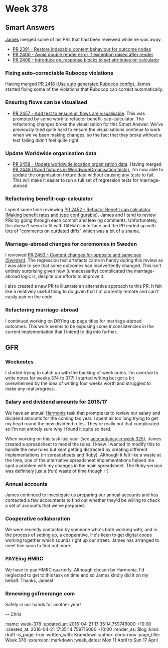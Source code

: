 Week 378
========

## Smart Answers

[James][james-mead] merged some of his PRs that had been reviewed while he was away:

* [PR 2391 - Restore indexable_content behaviour for outcome nodes][smart-answers-pr-2391]
* [PR 2400 - Avoid double render error if exception raised after render][smart-answers-pr-2400]
* [PR 2408 - Introduce on_response blocks to set attributes on calculator][smart-answers-pr-2408]

### Fixing auto-correctable Rubocop violations

Having merged [PR 2418 (Use auto generated Rubocop config)][smart-answers-pr-2418], James started fixing some of the violations that Rubocop can correct automatically.

### Ensuring flows can be visualised

* [PR 2457 - Add test to ensure all flows are visualisable][smart-answers-pr-2457]. This was prompted by some work to refactor benefit-cap-calculator. The refactoring changes broke the visualisation for this Smart Answer. We've previously tried quite hard to ensure the visualisations continue to work when we've been making changes, so the fact that they broke without a test failing didn't feel quite right.

### Update Worldwide organisation data

* [PR 2458 - Update worldwide location organisation data][smart-answers-pr-2458]. Having merged [PR 2448 (Avoid fixtures in WorldwideOrganisation tests)][smart-answers-pr-2448], I'm now able to update the organisation fixture data without causing any tests to fail. This will make it easier to run a full set of regression tests for marriage-abroad.

### Refactoring benefit-cap-calculator

I spent some time reviewing [PR 2452 - Refactor Benefit cap calculator (Making benefit rates and type configurable)][smart-answers-pr-2452]. James and I tend to review PRs by going through each commit and leaving comments. Unfortunately, this doesn't seem to fit with GitHub's interface and the PR ended up with lots of "comments on outdated diffs" which was a bit of a shame.

### Marriage-abroad changes for ceremonies in Sweden

I reviewed [PR 2453 - Content changes for opposite and same sex (Sweden)][smart-answers-pr-2453]. The regression test artefacts came in handy during this review as I was able to see that some outcomes had inadvertently changed. This isn't entirely surprising given how (unnecessarily) complicated the marriage-abroad logic is, despite our efforts to improve it.

I also created a new PR to illustrate an alternative approach to this PR. It felt like a relatively useful thing to do given that I'm currently remote and can't easily pair on the code.

### Refactoring marriage-abroad

I continued working on DRYing up page titles for marriage-abroad outcomes. This work seems to be exposing some inconsistencies in the current implementation that I intend to dig into further.

## GFR

### Weeknotes

I started trying to catch up with the backlog of week notes. I'm overdue to write notes for weeks 374 to 377! I started writing but got a bit overwhelmed by the idea of writing four weeks worth and struggled to make any real progress.

### Salary and dividend amounts for 2016/17

We have an annual [Harmonia][harmonia-io] task that prompts us to review our salary and dividend amounts for the coming tax year. I spent all too long trying to get my head round the new dividend rules. They're really not that complicated so I'm not entirely sure why I found it quite so hard.

When working on this task last year (see [accountancy in week 325][week-325-accountancy]), James created a spreadsheet to model the rules. I knew I wanted to modify this to handle the new rules but kept getting distracted by creating different implementations (in spreadsheets and Ruby). Although it felt like a waste at the time, one of the alternative spreadsheet implementations helped me spot a problem with my changes in the main spreadsheet. The Ruby version was definitely just a (fun) waste of time though :-)

### Annual accounts

James continued to investigate us preparing our annual accounts and has contacted a few accountants to find out whether they'd be willing to check a set of accounts that we've prepared.

### Cooperative collaboration

We were recently contacted by someone who's both working with, and in the process of setting up, a cooperative. He's keen to get digital coops working together which sounds right up our street. James has arranged to meet him soon to find out more.

### PAYEing HMRC

We have to pay HMRC quarterly. Although chosen by Harmonia, I'd neglected to get to this task on time and so James kindly did it on my behalf. Thanks, James!

### Renewing gofreerange.com

Safely in our hands for another year!

-- Chris

[harmonia-io]: https://harmonia.io/
[james-mead]: /james-mead
[smart-answers-pr-2391]: https://github.com/alphagov/smart-answers/pull/2391
[smart-answers-pr-2400]: https://github.com/alphagov/smart-answers/pull/2400
[smart-answers-pr-2408]: https://github.com/alphagov/smart-answers/pull/2408
[smart-answers-pr-2418]: https://github.com/alphagov/smart-answers/pull/2418
[smart-answers-pr-2448]: https://github.com/alphagov/smart-answers/pull/2448
[smart-answers-pr-2452]: https://github.com/alphagov/smart-answers/pull/2452
[smart-answers-pr-2453]: https://github.com/alphagov/smart-answers/pull/2453
[smart-answers-pr-2457]: https://github.com/alphagov/smart-answers/pull/2457
[smart-answers-pr-2458]: https://github.com/alphagov/smart-answers/pull/2458
[week-325-accountancy]: /week-325#accountancy

:name: week-378
:updated_at: 2016-04-21 17:35:14.759746000 +10:00
:created_at: 2016-04-21 17:35:14.759716000 +10:00
:render_as: Blog
:kind: draft
:is_page: true
:written_with: Kramdown
:author: chris-roos
:page_title: Week 378
:extension: markdown
:week_dates: Mon 11 April to Sun 17 April
